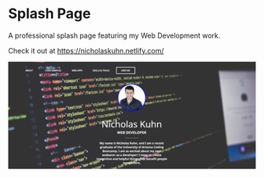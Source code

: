 # Splash Page
A professional splash page featuring my Web Development work.

Check it out at https://nicholaskuhn.netlify.com/

<img src="SplashPageSS.png" alt="My Splash Page!">
